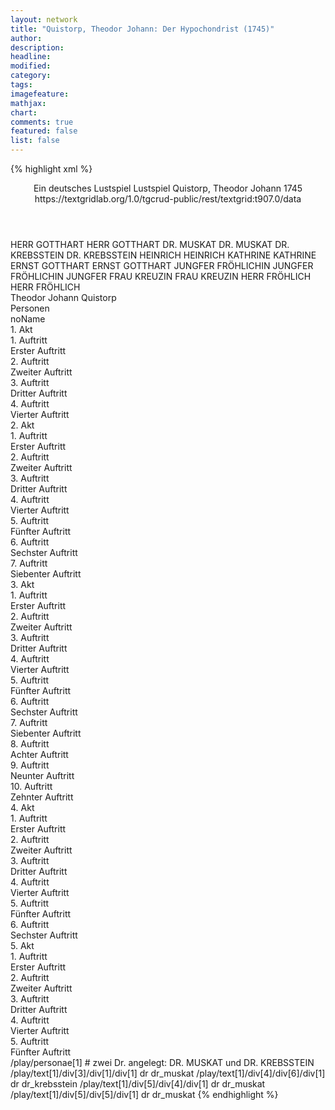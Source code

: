 ```yaml
---
layout: network
title: "Quistorp, Theodor Johann: Der Hypochondrist (1745)"
author:
description:
headline:
modified:
category:
tags:
imagefeature:
mathjax:
chart:
comments: true
featured: false
list: false
---
```

{% highlight xml %}
<?xml-model href="https://raw.githubusercontent.com/DLiNa/project/master/rules/lina.rnc"?><?xml-model href="https://raw.githubusercontent.com/DLiNa/project/master/rules/lina.sch"?>
<play xmlns="http://lina.digital">
  <header>
    <title>Der Hypochondrist</title>
    <subtitle>Ein deutsches Lustspiel</subtitle>
    <genretitle>Lustspiel</genretitle>
    <author>Quistorp, Theodor Johann</author>
    <date type="print" when="1745">1745</date>
    <date type="premiere"/>
    <date type="written"/>
    <source>https://textgridlab.org/1.0/tgcrud-public/rest/textgrid:t907.0/data</source>
  </header>
  <personae>
    <character>
      <name>HERR GOTTHART</name>
      <alias xml:id="herr_gotthart">
        <name>HERR GOTTHART</name>
      </alias>
    </character>
    <character>
      <name>DR. MUSKAT</name>
      <alias xml:id="dr_muskat">
        <name>DR. MUSKAT</name>
      </alias>
    </character>
    <character>
      <name>DR. KREBSSTEIN</name>
      <alias xml:id="dr_krebsstein">
        <name>DR. KREBSSTEIN</name>
      </alias>
    </character>
    <character>
      <name>HEINRICH</name>
      <alias xml:id="heinrich">
        <name>HEINRICH</name>
      </alias>
    </character>
    <character>
      <name>KATHRINE</name>
      <alias xml:id="kathrine">
        <name>KATHRINE</name>
      </alias>
    </character>
    <character>
      <name>ERNST GOTTHART</name>
      <alias xml:id="ernst_gotthart">
        <name>ERNST GOTTHART</name>
      </alias>
    </character>
    <character>
      <name>JUNGFER FRÖHLICHIN</name>
      <alias xml:id="jungfer_fröhlichin">
        <name>JUNGFER FRÖHLICHIN</name>
      </alias>
      <alias xml:id="jungfer">
        <name>JUNGFER</name>
      </alias>
    </character>
    <character>
      <name>FRAU KREUZIN</name>
      <alias xml:id="frau_kreuzin">
        <name>FRAU KREUZIN</name>
      </alias>
    </character>
    <character>
      <name>HERR FRÖHLICH</name>
      <alias xml:id="herr_fröhlich">
        <name>HERR FRÖHLICH</name>
      </alias>
    </character>
  </personae>
  <text>
    <div>
      <head>Theodor Johann Quistorp</head>
    </div>
    <div>
      <head>Personen</head>
      <div>
        <head>noName</head>
      </div>
    </div>
    <div>
      <head>1. Akt</head>
      <div>
        <head>1. Auftritt</head>
        <div>
          <head>Erster Auftritt</head>
          <sp who="#herr_gotthart">
            <amount n="23" unit="speech_acts"/>
            <amount n="644" unit="words"/>
            <amount n="9" unit="lines"/>
            <amount n="3502" unit="chars"/>
          </sp>
          <sp who="#dr_muskat">
            <amount n="44" unit="speech_acts"/>
            <amount n="1615" unit="words"/>
            <amount n="10" unit="lines"/>
            <amount n="10169" unit="chars"/>
          </sp>
        </div>
      </div>
      <div>
        <head>2. Auftritt</head>
        <div>
          <head>Zweiter Auftritt</head>
          <sp who="#herr_gotthart">
            <amount n="47" unit="speech_acts"/>
            <amount n="846" unit="words"/>
            <amount n="29" unit="lines"/>
            <amount n="4600" unit="chars"/>
          </sp>
          <sp who="#heinrich">
            <amount n="46" unit="speech_acts"/>
            <amount n="1153" unit="words"/>
            <amount n="31" unit="lines"/>
            <amount n="6343" unit="chars"/>
          </sp>
        </div>
      </div>
      <div>
        <head>3. Auftritt</head>
        <div>
          <head>Dritter Auftritt</head>
          <sp who="#kathrine">
            <amount n="3" unit="speech_acts"/>
            <amount n="50" unit="words"/>
            <amount n="2" unit="lines"/>
            <amount n="288" unit="chars"/>
          </sp>
          <sp who="#herr_gotthart">
            <amount n="3" unit="speech_acts"/>
            <amount n="78" unit="words"/>
            <amount n="1" unit="lines"/>
            <amount n="404" unit="chars"/>
          </sp>
          <sp who="#heinrich">
            <amount n="1" unit="speech_acts"/>
            <amount n="8" unit="words"/>
            <amount n="1" unit="lines"/>
            <amount n="44" unit="chars"/>
          </sp>
        </div>
      </div>
      <div>
        <head>4. Auftritt</head>
        <div>
          <head>Vierter Auftritt</head>
          <sp who="#kathrine">
            <amount n="12" unit="speech_acts"/>
            <amount n="202" unit="words"/>
            <amount n="9" unit="lines"/>
            <amount n="1051" unit="chars"/>
          </sp>
          <sp who="#heinrich">
            <amount n="11" unit="speech_acts"/>
            <amount n="175" unit="words"/>
            <amount n="9" unit="lines"/>
            <amount n="884" unit="chars"/>
          </sp>
        </div>
      </div>
    </div>
    <div>
      <head>2. Akt</head>
      <div>
        <head>1. Auftritt</head>
        <div>
          <head>Erster Auftritt</head>
          <sp who="#ernst_gotthart">
            <amount n="47" unit="speech_acts"/>
            <amount n="625" unit="words"/>
            <amount n="38" unit="lines"/>
            <amount n="3306" unit="chars"/>
          </sp>
          <sp who="#heinrich">
            <amount n="47" unit="speech_acts"/>
            <amount n="932" unit="words"/>
            <amount n="30" unit="lines"/>
            <amount n="4921" unit="chars"/>
          </sp>
        </div>
      </div>
      <div>
        <head>2. Auftritt</head>
        <div>
          <head>Zweiter Auftritt</head>
          <sp who="#herr_gotthart">
            <amount n="4" unit="speech_acts"/>
            <amount n="188" unit="words"/>
            <amount n="1" unit="lines"/>
            <amount n="955" unit="chars"/>
          </sp>
          <sp who="#ernst_gotthart">
            <amount n="2" unit="speech_acts"/>
            <amount n="59" unit="words"/>
            <amount n="1" unit="lines"/>
            <amount n="304" unit="chars"/>
          </sp>
          <sp who="#heinrich">
            <amount n="4" unit="speech_acts"/>
            <amount n="59" unit="words"/>
            <amount n="3" unit="lines"/>
            <amount n="303" unit="chars"/>
          </sp>
        </div>
      </div>
      <div>
        <head>3. Auftritt</head>
        <div>
          <head>Dritter Auftritt</head>
          <sp who="#herr_gotthart">
            <amount n="15" unit="speech_acts"/>
            <amount n="281" unit="words"/>
            <amount n="7" unit="lines"/>
            <amount n="1487" unit="chars"/>
          </sp>
          <sp who="#ernst_gotthart">
            <amount n="15" unit="speech_acts"/>
            <amount n="296" unit="words"/>
            <amount n="7" unit="lines"/>
            <amount n="1622" unit="chars"/>
          </sp>
        </div>
      </div>
      <div>
        <head>4. Auftritt</head>
        <div>
          <head>Vierter Auftritt</head>
          <sp who="#kathrine">
            <amount n="3" unit="speech_acts"/>
            <amount n="32" unit="words"/>
            <amount n="3" unit="lines"/>
            <amount n="177" unit="chars"/>
          </sp>
          <sp who="#herr_gotthart">
            <amount n="4" unit="speech_acts"/>
            <amount n="113" unit="words"/>
            <amount n="2" unit="lines"/>
            <amount n="621" unit="chars"/>
          </sp>
          <sp who="#ernst_gotthart">
            <amount n="3" unit="speech_acts"/>
            <amount n="65" unit="words"/>
            <amount n="2" unit="lines"/>
            <amount n="360" unit="chars"/>
          </sp>
        </div>
      </div>
      <div>
        <head>5. Auftritt</head>
        <div>
          <head>Fünfter Auftritt</head>
          <sp who="#herr_gotthart">
            <amount n="2" unit="speech_acts"/>
            <amount n="49" unit="words"/>
            <amount n="1" unit="lines"/>
            <amount n="249" unit="chars"/>
          </sp>
          <sp who="#ernst_gotthart">
            <amount n="1" unit="speech_acts"/>
            <amount n="10" unit="words"/>
            <amount n="1" unit="lines"/>
            <amount n="52" unit="chars"/>
          </sp>
        </div>
      </div>
      <div>
        <head>6. Auftritt</head>
        <div>
          <head>Sechster Auftritt</head>
          <sp who="#dr_krebsstein">
            <amount n="19" unit="speech_acts"/>
            <amount n="511" unit="words"/>
            <amount n="5" unit="lines"/>
            <amount n="3014" unit="chars"/>
          </sp>
          <sp who="#herr_gotthart">
            <amount n="17" unit="speech_acts"/>
            <amount n="299" unit="words"/>
            <amount n="11" unit="lines"/>
            <amount n="1635" unit="chars"/>
          </sp>
          <sp who="#ernst_gotthart">
            <amount n="11" unit="speech_acts"/>
            <amount n="102" unit="words"/>
            <amount n="8" unit="lines"/>
            <amount n="587" unit="chars"/>
          </sp>
          <sp who="#herr_gotthart #ernst_gotthart">
            <amount n="1" unit="speech_acts"/>
            <amount n="2" unit="words"/>
            <amount n="1" unit="lines"/>
            <amount n="18" unit="chars"/>
          </sp>
        </div>
      </div>
      <div>
        <head>7. Auftritt</head>
        <div>
          <head>Siebenter Auftritt</head>
          <sp who="#herr_gotthart">
            <amount n="8" unit="speech_acts"/>
            <amount n="166" unit="words"/>
            <amount n="3" unit="lines"/>
            <amount n="863" unit="chars"/>
          </sp>
          <sp who="#ernst_gotthart">
            <amount n="8" unit="speech_acts"/>
            <amount n="109" unit="words"/>
            <amount n="7" unit="lines"/>
            <amount n="563" unit="chars"/>
          </sp>
        </div>
      </div>
    </div>
    <div>
      <head>3. Akt</head>
      <div>
        <head>1. Auftritt</head>
        <div>
          <head>Erster Auftritt</head>
          <sp who="#herr_gotthart">
            <amount n="7" unit="speech_acts"/>
            <amount n="180" unit="words"/>
            <amount n="2" unit="lines"/>
            <amount n="981" unit="chars"/>
          </sp>
          <sp who="#heinrich">
            <amount n="6" unit="speech_acts"/>
            <amount n="145" unit="words"/>
            <amount n="2" unit="lines"/>
            <amount n="764" unit="chars"/>
          </sp>
        </div>
      </div>
      <div>
        <head>2. Auftritt</head>
        <div>
          <head>Zweiter Auftritt</head>
          <sp who="#jungfer_fröhlichin">
            <amount n="4" unit="speech_acts"/>
            <amount n="41" unit="words"/>
            <amount n="4" unit="lines"/>
            <amount n="222" unit="chars"/>
          </sp>
          <sp who="#frau_kreuzin">
            <amount n="3" unit="speech_acts"/>
            <amount n="40" unit="words"/>
            <amount n="3" unit="lines"/>
            <amount n="217" unit="chars"/>
          </sp>
          <sp who="#herr_gotthart">
            <amount n="6" unit="speech_acts"/>
            <amount n="120" unit="words"/>
            <amount n="3" unit="lines"/>
            <amount n="695" unit="chars"/>
          </sp>
          <sp who="#herr_fröhlich">
            <amount n="4" unit="speech_acts"/>
            <amount n="110" unit="words"/>
            <amount n="619" unit="chars"/>
          </sp>
        </div>
      </div>
      <div>
        <head>3. Auftritt</head>
        <div>
          <head>Dritter Auftritt</head>
          <sp who="#frau_kreuzin">
            <amount n="8" unit="speech_acts"/>
            <amount n="365" unit="words"/>
            <amount n="2" unit="lines"/>
            <amount n="1941" unit="chars"/>
          </sp>
          <sp who="#jungfer_fröhlichin">
            <amount n="16" unit="speech_acts"/>
            <amount n="349" unit="words"/>
            <amount n="9" unit="lines"/>
            <amount n="1912" unit="chars"/>
          </sp>
          <sp who="#ernst_gotthart">
            <amount n="11" unit="speech_acts"/>
            <amount n="546" unit="words"/>
            <amount n="1" unit="lines"/>
            <amount n="2945" unit="chars"/>
          </sp>
        </div>
      </div>
      <div>
        <head>4. Auftritt</head>
        <div>
          <head>Vierter Auftritt</head>
          <sp who="#dr_muskat">
            <amount n="8" unit="speech_acts"/>
            <amount n="212" unit="words"/>
            <amount n="3" unit="lines"/>
            <amount n="1255" unit="chars"/>
          </sp>
          <sp who="#ernst_gotthart">
            <amount n="4" unit="speech_acts"/>
            <amount n="47" unit="words"/>
            <amount n="4" unit="lines"/>
            <amount n="237" unit="chars"/>
          </sp>
          <sp who="#jungfer_fröhlichin">
            <amount n="3" unit="speech_acts"/>
            <amount n="34" unit="words"/>
            <amount n="3" unit="lines"/>
            <amount n="188" unit="chars"/>
          </sp>
          <sp who="#frau_kreuzin">
            <amount n="6" unit="speech_acts"/>
            <amount n="126" unit="words"/>
            <amount n="2" unit="lines"/>
            <amount n="714" unit="chars"/>
          </sp>
        </div>
      </div>
      <div>
        <head>5. Auftritt</head>
        <div>
          <head>Fünfter Auftritt</head>
          <sp who="#heinrich">
            <amount n="2" unit="speech_acts"/>
            <amount n="11" unit="words"/>
            <amount n="2" unit="lines"/>
            <amount n="58" unit="chars"/>
          </sp>
          <sp who="#ernst_gotthart">
            <amount n="1" unit="speech_acts"/>
            <amount n="16" unit="words"/>
            <amount n="1" unit="lines"/>
            <amount n="92" unit="chars"/>
          </sp>
          <sp who="#frau_kreuzin">
            <amount n="1" unit="speech_acts"/>
            <amount n="16" unit="words"/>
            <amount n="1" unit="lines"/>
            <amount n="86" unit="chars"/>
          </sp>
          <sp who="#dr_muskat">
            <amount n="2" unit="speech_acts"/>
            <amount n="46" unit="words"/>
            <amount n="1" unit="lines"/>
            <amount n="245" unit="chars"/>
          </sp>
          <sp who="#jungfer_fröhlichin">
            <amount n="1" unit="speech_acts"/>
            <amount n="15" unit="words"/>
            <amount n="108" unit="chars"/>
          </sp>
        </div>
      </div>
      <div>
        <head>6. Auftritt</head>
        <div>
          <head>Sechster Auftritt</head>
          <sp who="#dr_muskat">
            <amount n="18" unit="speech_acts"/>
            <amount n="444" unit="words"/>
            <amount n="6" unit="lines"/>
            <amount n="2436" unit="chars"/>
          </sp>
          <sp who="#frau_kreuzin">
            <amount n="13" unit="speech_acts"/>
            <amount n="189" unit="words"/>
            <amount n="10" unit="lines"/>
            <amount n="1022" unit="chars"/>
          </sp>
          <sp who="#jungfer_fröhlichin">
            <amount n="6" unit="speech_acts"/>
            <amount n="49" unit="words"/>
            <amount n="2" unit="lines"/>
            <amount n="261" unit="chars"/>
          </sp>
          <sp who="#ernst_gotthart">
            <amount n="2" unit="speech_acts"/>
            <amount n="15" unit="words"/>
            <amount n="2" unit="lines"/>
            <amount n="83" unit="chars"/>
          </sp>
        </div>
      </div>
      <div>
        <head>7. Auftritt</head>
        <div>
          <head>Siebenter Auftritt</head>
          <sp who="#jungfer_fröhlichin">
            <amount n="4" unit="speech_acts"/>
            <amount n="111" unit="words"/>
            <amount n="1" unit="lines"/>
            <amount n="610" unit="chars"/>
          </sp>
          <sp who="#frau_kreuzin">
            <amount n="4" unit="speech_acts"/>
            <amount n="95" unit="words"/>
            <amount n="1" unit="lines"/>
            <amount n="512" unit="chars"/>
          </sp>
        </div>
      </div>
      <div>
        <head>8. Auftritt</head>
        <div>
          <head>Achter Auftritt</head>
          <sp who="#herr_fröhlich">
            <amount n="5" unit="speech_acts"/>
            <amount n="62" unit="words"/>
            <amount n="3" unit="lines"/>
            <amount n="372" unit="chars"/>
          </sp>
          <sp who="#frau_kreuzin">
            <amount n="7" unit="speech_acts"/>
            <amount n="188" unit="words"/>
            <amount n="1057" unit="chars"/>
          </sp>
          <sp who="#jungfer_fröhlichin">
            <amount n="5" unit="speech_acts"/>
            <amount n="127" unit="words"/>
            <amount n="1" unit="lines"/>
            <amount n="717" unit="chars"/>
          </sp>
          <sp who="#herr_gotthart">
            <amount n="5" unit="speech_acts"/>
            <amount n="87" unit="words"/>
            <amount n="3" unit="lines"/>
            <amount n="479" unit="chars"/>
          </sp>
          <sp who="#ernst_gotthart">
            <amount n="2" unit="speech_acts"/>
            <amount n="48" unit="words"/>
            <amount n="272" unit="chars"/>
          </sp>
          <sp who="#heinrich">
            <amount n="1" unit="speech_acts"/>
          </sp>
        </div>
      </div>
      <div>
        <head>9. Auftritt</head>
        <div>
          <head>Neunter Auftritt</head>
          <sp who="#ernst_gotthart">
            <amount n="4" unit="speech_acts"/>
            <amount n="55" unit="words"/>
            <amount n="3" unit="lines"/>
            <amount n="307" unit="chars"/>
          </sp>
          <sp who="#herr_fröhlich">
            <amount n="4" unit="speech_acts"/>
            <amount n="56" unit="words"/>
            <amount n="2" unit="lines"/>
            <amount n="317" unit="chars"/>
          </sp>
        </div>
      </div>
      <div>
        <head>10. Auftritt</head>
        <div>
          <head>Zehnter Auftritt</head>
          <sp who="#jungfer_fröhlichin">
            <amount n="7" unit="speech_acts"/>
            <amount n="317" unit="words"/>
            <amount n="2" unit="lines"/>
            <amount n="1775" unit="chars"/>
          </sp>
          <sp who="#ernst_gotthart">
            <amount n="4" unit="speech_acts"/>
            <amount n="99" unit="words"/>
            <amount n="2" unit="lines"/>
            <amount n="535" unit="chars"/>
          </sp>
          <sp who="#herr_gotthart">
            <amount n="5" unit="speech_acts"/>
            <amount n="87" unit="words"/>
            <amount n="3" unit="lines"/>
            <amount n="495" unit="chars"/>
          </sp>
          <sp who="#herr_fröhlich">
            <amount n="4" unit="speech_acts"/>
            <amount n="99" unit="words"/>
            <amount n="1" unit="lines"/>
            <amount n="507" unit="chars"/>
          </sp>
        </div>
      </div>
    </div>
    <div>
      <head>4. Akt</head>
      <div>
        <head>1. Auftritt</head>
        <div>
          <head>Erster Auftritt</head>
          <sp who="#ernst_gotthart">
            <amount n="1" unit="speech_acts"/>
            <amount n="46" unit="words"/>
            <amount n="7" unit="lines"/>
            <amount n="231" unit="chars"/>
          </sp>
        </div>
      </div>
      <div>
        <head>2. Auftritt</head>
        <div>
          <head>Zweiter Auftritt</head>
          <sp who="#jungfer_fröhlichin">
            <amount n="63" unit="speech_acts"/>
            <amount n="1693" unit="words"/>
            <amount n="34" unit="lines"/>
            <amount n="9254" unit="chars"/>
          </sp>
          <sp who="#ernst_gotthart">
            <amount n="60" unit="speech_acts"/>
            <amount n="1173" unit="words"/>
            <amount n="38" unit="lines"/>
            <amount n="6573" unit="chars"/>
          </sp>
          <sp who="#ernst_gotthart #jungfer_fröhlichin">
            <amount n="1" unit="speech_acts"/>
            <amount n="8" unit="words"/>
            <amount n="1" unit="lines"/>
            <amount n="35" unit="chars"/>
          </sp>
        </div>
      </div>
      <div>
        <head>3. Auftritt</head>
        <div>
          <head>Dritter Auftritt</head>
          <sp who="#herr_gotthart">
            <amount n="4" unit="speech_acts"/>
            <amount n="109" unit="words"/>
            <amount n="2" unit="lines"/>
            <amount n="600" unit="chars"/>
          </sp>
          <sp who="#jungfer_fröhlichin">
            <amount n="3" unit="speech_acts"/>
            <amount n="51" unit="words"/>
            <amount n="1" unit="lines"/>
            <amount n="321" unit="chars"/>
          </sp>
          <sp who="#ernst_gotthart">
            <amount n="2" unit="speech_acts"/>
            <amount n="18" unit="words"/>
            <amount n="2" unit="lines"/>
            <amount n="109" unit="chars"/>
          </sp>
        </div>
      </div>
      <div>
        <head>4. Auftritt</head>
        <div>
          <head>Vierter Auftritt</head>
          <sp who="#herr_gotthart">
            <amount n="18" unit="speech_acts"/>
            <amount n="729" unit="words"/>
            <amount n="2" unit="lines"/>
            <amount n="4017" unit="chars"/>
          </sp>
          <sp who="#jungfer_fröhlichin">
            <amount n="17" unit="speech_acts"/>
            <amount n="440" unit="words"/>
            <amount n="8" unit="lines"/>
            <amount n="2450" unit="chars"/>
          </sp>
          <sp who="#jungfer">
            <amount n="1" unit="speech_acts"/>
            <amount n="18" unit="words"/>
            <amount n="1" unit="lines"/>
            <amount n="95" unit="chars"/>
          </sp>
        </div>
      </div>
      <div>
        <head>5. Auftritt</head>
        <div>
          <head>Fünfter Auftritt</head>
          <sp who="#herr_gotthart">
            <amount n="14" unit="speech_acts"/>
            <amount n="175" unit="words"/>
            <amount n="11" unit="lines"/>
            <amount n="940" unit="chars"/>
          </sp>
          <sp who="#kathrine">
            <amount n="12" unit="speech_acts"/>
            <amount n="190" unit="words"/>
            <amount n="7" unit="lines"/>
            <amount n="1033" unit="chars"/>
          </sp>
          <sp who="#jungfer_fröhlichin">
            <amount n="5" unit="speech_acts"/>
            <amount n="85" unit="words"/>
            <amount n="4" unit="lines"/>
            <amount n="522" unit="chars"/>
          </sp>
        </div>
      </div>
      <div>
        <head>6. Auftritt</head>
        <div>
          <head>Sechster Auftritt</head>
          <sp who="#heinrich">
            <amount n="10" unit="speech_acts"/>
            <amount n="191" unit="words"/>
            <amount n="8" unit="lines"/>
            <amount n="995" unit="chars"/>
          </sp>
          <sp who="#kathrine">
            <amount n="10" unit="speech_acts"/>
            <amount n="183" unit="words"/>
            <amount n="5" unit="lines"/>
            <amount n="1022" unit="chars"/>
          </sp>
        </div>
      </div>
    </div>
    <div>
      <head>5. Akt</head>
      <div>
        <head>1. Auftritt</head>
        <div>
          <head>Erster Auftritt</head>
        </div>
      </div>
      <div>
        <head>2. Auftritt</head>
        <div>
          <head>Zweiter Auftritt</head>
          <sp who="#ernst_gotthart">
            <amount n="47" unit="speech_acts"/>
            <amount n="829" unit="words"/>
            <amount n="32" unit="lines"/>
            <amount n="4522" unit="chars"/>
          </sp>
          <sp who="#heinrich">
            <amount n="47" unit="speech_acts"/>
            <amount n="1237" unit="words"/>
            <amount n="23" unit="lines"/>
            <amount n="6876" unit="chars"/>
          </sp>
        </div>
      </div>
      <div>
        <head>3. Auftritt</head>
        <div>
          <head>Dritter Auftritt</head>
        </div>
      </div>
      <div>
        <head>4. Auftritt</head>
        <div>
          <head>Vierter Auftritt</head>
          <sp who="#heinrich">
            <amount n="3" unit="speech_acts"/>
            <amount n="102" unit="words"/>
            <amount n="559" unit="chars"/>
          </sp>
          <sp who="#ernst_gotthart">
            <amount n="2" unit="speech_acts"/>
            <amount n="31" unit="words"/>
            <amount n="1" unit="lines"/>
            <amount n="174" unit="chars"/>
          </sp>
        </div>
      </div>
      <div>
        <head>5. Auftritt</head>
        <div>
          <head>Fünfter Auftritt</head>
          <sp who="#jungfer_fröhlichin">
            <amount n="29" unit="speech_acts"/>
            <amount n="887" unit="words"/>
            <amount n="11" unit="lines"/>
            <amount n="5101" unit="chars"/>
          </sp>
          <sp who="#heinrich">
            <amount n="16" unit="speech_acts"/>
            <amount n="240" unit="words"/>
            <amount n="11" unit="lines"/>
            <amount n="1286" unit="chars"/>
          </sp>
          <sp who="#ernst_gotthart">
            <amount n="29" unit="speech_acts"/>
            <amount n="540" unit="words"/>
            <amount n="18" unit="lines"/>
            <amount n="3032" unit="chars"/>
          </sp>
        </div>
      </div>
    </div>
  </text>
<documentation>
  <change n="1" type="other" who="peertrilcke">
    <path>/play/personae[1]</path>
    <orig/>
    <corr>#</corr>
    <comment>zwei Dr. angelegt: DR. MUSKAT und DR. KREBSSTEIN</comment>
  </change>
  <change n="2" type="other" who="peertrilcke">
    <path>/play/text[1]/div[3]/div[1]/div[1]</path>
    <orig>dr</orig>
    <corr>dr_muskat</corr>
    <comment/>
  </change>
  <change n="3" type="other" who="peertrilcke">
    <path>/play/text[1]/div[4]/div[6]/div[1]</path>
    <orig>dr</orig>
    <corr>dr_krebsstein</corr>
    <comment/>
  </change>
  <change n="4" type="other" who="peertrilcke">
    <path>/play/text[1]/div[5]/div[4]/div[1]</path>
    <orig>dr</orig>
    <corr>dr_muskat</corr>
    <comment/>
  </change>
  <change n="5" type="other" who="peertrilcke">
    <path>/play/text[1]/div[5]/div[5]/div[1]</path>
    <orig>dr</orig>
    <corr>dr_muskat</corr>
    <comment/>
  </change>
</documentation>
</play>
{% endhighlight %}